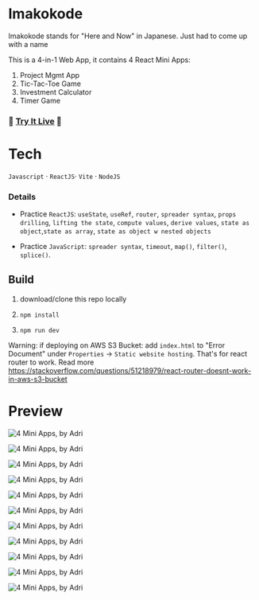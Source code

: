 # Imakokode

Imakokode stands for "Here and Now" in Japanese. Just had to come up with a name

This is a 4-in-1 Web App, it contains 4 React Mini Apps:

1.  Project Mgmt App
2.  Tic-Tac-Toe Game
3.  Investment Calculator
4.  Timer Game

### 🚀 [Try It Live](http://imakokode.s3-website.eu-north-1.amazonaws.com/) 🚀

# Tech

`Javascript` · `ReactJS`· `Vite` · `NodeJS`

### Details

- Practice `ReactJS`: `useState`, `useRef`, `router`, `spreader syntax`, `props drilling`, `lifting the state`, `compute values`, `derive values`, `state as object`,`state as array`, `state as object w nested objects`

- Practice `JavaScript`: `spreader syntax`, `timeout`, `map()`, `filter()`, `splice()`.

## Build

1. download/clone this repo locally

2. `npm install`

3. `npm run dev`

Warning: if deploying on AWS S3 Bucket: add `index.html` to "Error Document" under `Properties` -> `Static website hosting`. That's for react router to work. Read more https://stackoverflow.com/questions/51218979/react-router-doesnt-work-in-aws-s3-bucket

# Preview

![4 Mini Apps, by Adri](https://github.com/0xadri/ima-kokode/blob/main/public/img-screenshots/Screenshot%202025-04-24%20at%2012.29.52_lowres.png)

![4 Mini Apps, by Adri](https://github.com/0xadri/ima-kokode/blob/main/public/img-screenshots/Screenshot%202025-04-24%20at%2012.32.34_lowres.png)

![4 Mini Apps, by Adri](https://github.com/0xadri/ima-kokode/blob/main/public/img-screenshots/Screenshot%202025-04-24%20at%2012.32.42_lowres.png)

![4 Mini Apps, by Adri](https://github.com/0xadri/ima-kokode/blob/main/public/img-screenshots/Screenshot%202025-04-24%20at%2012.32.50_lowres.png)

![4 Mini Apps, by Adri](https://github.com/0xadri/ima-kokode/blob/main/public/img-screenshots/Screenshot%202025-04-24%20at%2012.33.11_lowres.png)

![4 Mini Apps, by Adri](https://github.com/0xadri/ima-kokode/blob/main/public/img-screenshots/Screenshot%202025-04-24%20at%2012.33.37_lowres.png)

![4 Mini Apps, by Adri](https://github.com/0xadri/ima-kokode/blob/main/public/img-screenshots/Screenshot%202025-04-24%20at%2012.33.45_lowres.png)

![4 Mini Apps, by Adri](https://github.com/0xadri/ima-kokode/blob/main/public/img-screenshots/Screenshot%202025-04-24%20at%2012.34.05_lowres.png)

![4 Mini Apps, by Adri](https://github.com/0xadri/ima-kokode/blob/main/public/img-screenshots/Screenshot%202025-04-24%20at%2012.34.18_lowres.png)

![4 Mini Apps, by Adri](https://github.com/0xadri/ima-kokode/blob/main/public/img-screenshots/Screenshot%202025-04-24%20at%2012.34.25_lowres.png)

![4 Mini Apps, by Adri](https://github.com/0xadri/ima-kokode/blob/main/public/img-screenshots/Screenshot%202025-04-24%20at%2012.35.08_lowres.png)
